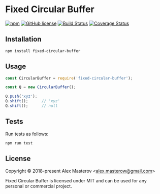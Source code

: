 # Fixed Circular Buffer

[![npm](https://img.shields.io/npm/v/fixed-circular-buffer.svg)](https://www.npmjs.com/package/fixed-circular-buffer)
[![GitHub license](https://img.shields.io/badge/license-MIT-blue.svg)](LICENSE)
[![Build Status](https://travis-ci.org/AlexMasterov/fixed-circular-buffer.js.svg)](https://travis-ci.org/AlexMasterov/fixed-circular-buffer.js)
[![Coverage Status](https://coveralls.io/repos/github/AlexMasterov/fixed-circular-buffer.js/badge.svg?branch=master)](https://coveralls.io/github/AlexMasterov/fixed-circular-buffer.js?branch=master)

## Installation
```
npm install fixed-circular-buffer
```

## Usage
```javascript
const CircularBuffer = require('fixed-circular-buffer');

const Q = new CircularBuffer();

Q.push('xyz');
Q.shift();      // 'xyz'
Q.shift();      // null
```

## Tests
Run tests as follows:

```
npm run test
```

## License
Copyright &#169; 2018-present Alex Masterov &lt;alex.masterow@gmail.com&gt;

Fixed Circular Buffer is licensed under MIT and can be used for any personal or commercial project.
